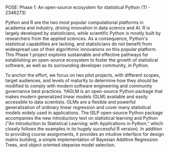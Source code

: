 <!--

    Abstract: This abstract will be linked to your project on the NSF award
    search website for the public (including Congress) and our scientific peers to
    peruse. An NSF abstract is a public record of an award that describes the
    project and justifies expenditure of Federal (taxpayer) funds and should convey
    both the intellectual merit and the broader impacts of the project. The
    abstracts are available to a wide audience and must be written accordingly.
    They are also distributed on request to members of Congress, the media, and
    others who may not have training in science.

    The abstract should contain two paragraphs, and we prefer that it is
    written in the present tense. The first paragraph is a non-technical
    explanation of the project’s broader significance and importance, for a lay
    audience. The first sentence might open with the primary potential benefit of
    the research (1-3 sentences that clearly describe the broader questions or
    issues the project aims to address; what about this project might impress or
    inspire a public audience; why this a good taxpayer is investment). It can also
    include the primary activity the awardee plans to carry out during the project.
    This paragraph should be written at about a 12th grade reading level.

    The second paragraph is a more technical description of the project, but
    this should also be widely accessible (if not at a 12th grade reading level,
    certainly no higher than lower college reading level). State the problem to be
    studied. State the goals and scope of the research, the theoretical framing,
    the methods, and the data analytic approaches to be used. Reflect the project’s
    goals as they may have been modified in the review process but avoid the
    lower-level details that would only mean anything to a very sophisticated
    technical/research audience (leave that to the ensuing journal articles!).

    Please send us a draft of the abstract as an MS-Word or plain text document
    via email. We will use your suggested draft to formulate the final text, which
    is likely to be edited by NSF staff before the award recommendation is
    finalized. Writing a document for public, lay-audience consumption can take
    time can care - this is not a typical journal article abstract. If you would
    like to see examples for public abstracts from awards from our program, please
    access the award search website and search for the POSE program.


NSF award abstracts should:

 Explain the project's significance and importance; and

 Serve as a public justification for NSF funding by articulating how the
 project serves the national interest, as embodied by the NSF's mission: to
 serve the progress of science; to advance the national health, prosperity and
 welfare; or to secure the national defense.

-->

POSE: Phase 1: An open-source ecosystem for statistical Python (TI - 2346273)

Python and R are the two most popular computational platforms in academia and industry, driving innovation in data science and AI.
R is largely developed by statisticians, while scientific Python is mostly built by researchers from the applied sciences.
As a consequence, Python's statistical capabilities are lacking, and statisticians do not benefit from widespread use of their algorithmic innovations on this popular platform.
This Phase 1 project explores sustainable and effective pathways for establishing an open-source ecosystem to foster the growth of statistical software, as well as its surrounding developer community, in Python.
<!--
to catalyze the development of a robust set of statistical software for Python,
and build a vibrant ecosystem of statisticians, domain practitioners, and software developers around it.
-->

To anchor the effort, we focus on two pilot projects, with different scopes, target audiences, and levels of maturity
to determine how they should be modified to comply with modern software engineering and community governance best practices.
YAGLM is an open-source Python package that makes modern generalized linear models (GLM) available and easily accessible to data scientists.
GLMs are a flexible and powerful generalization of ordinary linear regression and cover many statistical models widely used in applications.
The ISLP open-source Python package accompanies the new introductory text on statistical learning and Python ("An Introduction to Statistical Learning: with Applications in Python," which closely follows the examples in its hugely successful R version).
In addition to providing course assignments, it provides an intuitive interface for design matrix building, a simple implementation of Bayesian Additive Regression Trees, and object oriented stepwise model selection.
